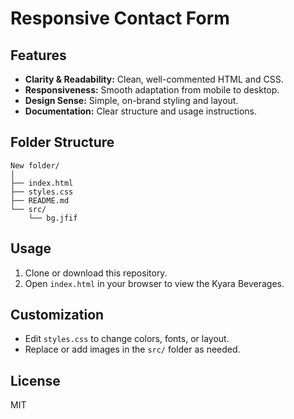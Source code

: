 # Responsive Contact Form

## Features

- **Clarity & Readability:** Clean, well-commented HTML and CSS.
- **Responsiveness:** Smooth adaptation from mobile to desktop.
- **Design Sense:** Simple, on-brand styling and layout.
- **Documentation:** Clear structure and usage instructions.

## Folder Structure

```
New folder/
│
├── index.html
├── styles.css
├── README.md
└── src/
    └── bg.jfif
```

## Usage

1. Clone or download this repository.
2. Open `index.html` in your browser to view the Kyara Beverages.

## Customization

- Edit `styles.css` to change colors, fonts, or layout.
- Replace or add images in the `src/` folder as needed.

## License

MIT